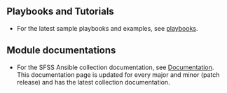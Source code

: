 <!--
Copyright (c) 2022 Dell Inc., or its subsidiaries. All Rights Reserved.

Licensed under the GPL, Version 3.0 (the "License");
you may not use this file except in compliance with the License.
You may obtain a copy of the License at

    https://www.gnu.org/licenses/gpl-3.0.txt
-->
## Playbooks and Tutorials
* For the latest sample playbooks and examples, see [playbooks](https://ansible-collections/dellemc.sfss/tree/main/playbooks).

## Module documentations
- For the SFSS Ansible collection documentation, see [Documentation](https://github.com/ansible-collections/dellemc.sfss). This documentation page is updated for every major and minor (patch release) and has the latest collection documentation.
